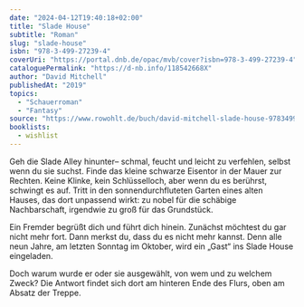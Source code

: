 ```yaml
---
date: "2024-04-12T19:40:18+02:00"
title: "Slade House"
subtitle: "Roman"
slug: "slade-house"
isbn: "978-3-499-27239-4"
coverUri: "https://portal.dnb.de/opac/mvb/cover?isbn=978-3-499-27239-4"
cataloguePermalink: "https://d-nb.info/118542668X"
author: "David Mitchell"
publishedAt: "2019"
topics:
  - "Schauerroman"
  - "Fantasy"
source: "https://www.rowohlt.de/buch/david-mitchell-slade-house-9783499272394"
booklists:
  - wishlist
---
```


Geh die Slade Alley hinunter– schmal, feucht und leicht zu verfehlen, selbst 
wenn du sie suchst. Finde das kleine schwarze Eisentor in der Mauer zur Rechten. 
Keine Klinke, kein Schlüsselloch, aber wenn du es berührst, schwingt es auf. 
Tritt in den sonnendurchfluteten Garten eines alten Hauses, das dort unpassend 
wirkt: zu nobel für die schäbige Nachbarschaft, irgendwie zu groß für das 
Grundstück.

Ein Fremder begrüßt dich und führt dich hinein. Zunächst möchtest du gar nicht 
mehr fort. Dann merkst du, dass du es nicht mehr kannst. Denn alle neun Jahre, 
am letzten Sonntag im Oktober, wird ein „Gast“ ins Slade House eingeladen.

Doch warum wurde er oder sie ausgewählt, von wem und zu welchem Zweck? Die 
Antwort findet sich dort am hinteren Ende des Flurs, oben am Absatz der Treppe.